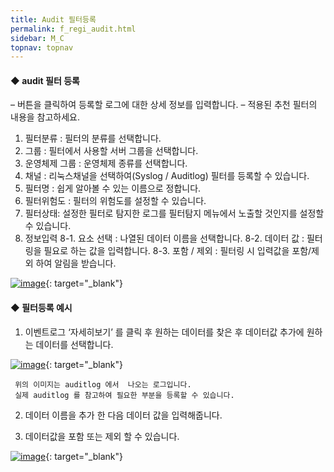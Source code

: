 ```yaml
---
title: Audit 필터등록
permalink: f_regi_audit.html
sidebar: M_C
topnav: topnav
---
```


#### ◆ audit 필터 등록
– 버튼을 클릭하여 등록할 로그에 대한 상세 정보를 입력합니다.
– 적용된 추천 필터의 내용을 참고하세요.

1. 필터분류 : 필터의 분류를 선택합니다.
2. 그룹 : 필터에서 사용할 서버 그룹을 선택합니다.
3. 운영체제 그룹 : 운영체제 종류를 선택합니다.
4. 채널 : 리눅스채널을 선택하여(Syslog / Auditlog) 필터를 등록할 수 있습니다. 
5. 필터명 : 쉽게 알아볼 수 있는 이름으로 정합니다.
6. 필터위험도 : 필터의 위험도를 설정할 수 있습니다. 
7. 필터상태: 설정한 필터로 탐지한 로그를 필터탐지 메뉴에서 노출할 것인지를 설정할 수 있습니다.
8. 정보입력
8-1. 요소 선택 : 나열된 데이터 이름을 선택합니다.
8-2. 데이터 값 : 필터링을 필요로 하는 값을 입력합니다.
8-3. 포함 / 제외 : 필터링 시 입력값을 포함/제외 하여 알림을 받습니다.

[![image](/docs/images/Manual/common/filter2/audit/1.png)](/docs/images/Manual/common/filter2/audit/1.png){: target="_blank"} 

 

#### ◆ 필터등록 예시 

1. 이벤트로그 ‘자세히보기’ 를 클릭 후 원하는 데이터를 찾은 후 데이터값 추가에 원하는 데이터를 선택합니다.

[![image](/docs/images/Manual/common/filter2/audit/2.png)](/docs/images/Manual/common/filter2/audit/2.png){: target="_blank"} 

     위의 이미지는 auditlog 에서  나오는 로그입니다.
     실제 auditlog 를 참고하여 필요한 부분을 등록할 수 있습니다.

2. 데이터 이름을 추가 한 다음 데이터 값을 입력해줍니다.

3. 데이터값을 포함 또는 제외 할 수 있습니다. 

[![image](/docs/images/Manual/common/filter2/audit/3.png)](/docs/images/Manual/common/filter2/audit/3.png){: target="_blank"} 